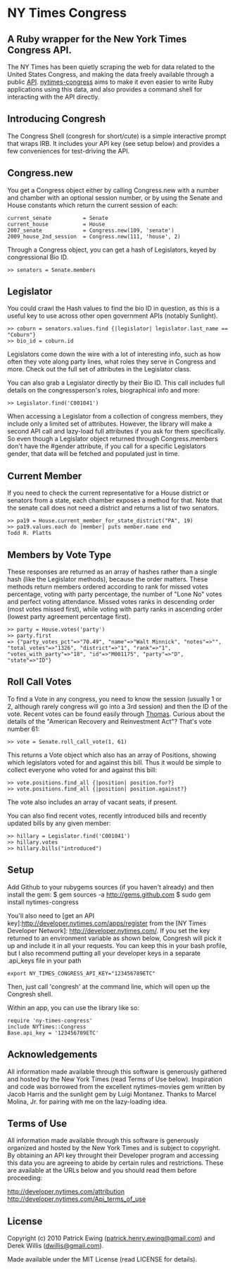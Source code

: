 NY Times Congress
===============

A Ruby wrapper for the New York Times Congress API.
---------------------
The NY Times has been quietly scraping the web for data related to the United States Congress, and making the data freely available through a public [API](http://open.blogs.nytimes.com/2009/01/08/introducing-the-congress-api/).  [nytimes-congress](http://github.com/dwillis/nytimes-congress/) aims to make it even easier to write Ruby applications using this data, and also provides a command shell for interacting with the API directly.

Introducing Congresh
---------------------
The Congress Shell (congresh for short/cute) is a simple interactive prompt that wraps IRB.  It includes your API key (see setup below) and provides a few conveniences for test-driving the API. 

Congress.new
---------------------
You get a Congress object either by calling Congress.new with a number and chamber with an optional session number, or by using the Senate and House constants which return the current session of each:

    current_senate          = Senate
    current_house           = House
    2007_senate             = Congress.new(109, 'senate')
    2009_house_2nd_session  = Congress.new(111, 'house', 2)

Through a Congress object, you can get a hash of Legislators, keyed by congressional Bio ID.

    >> senators = Senate.members

Legislator
---------------------
You could crawl the Hash values to find the bio ID in question, as this is a useful key to use across other open government APIs (notably Sunlight).

    >> coburn = senators.values.find {|legislator| legislator.last_name == "Coburn"}
    >> bio_id = coburn.id

Legislators come down the wire with a lot of interesting info, such as how often they vote along party lines, what roles they serve in Congress and more.  Check out the full set of attributes in the Legislator class.  

You can also grab a Legislator directly by their Bio ID. This call includes full details on the congressperson's roles, biographical info and more:

    >> Legislator.find('C001041')
    
When accessing a Legislator from a collection of congress members, they include only a limited set of attributes.  However, the library will make a second API call and lazy-load full attributes if you ask for them specifically.  So even though a Legislator object returned through Congress.members don't have the #gender attribute, if you call for a specific Legislators gender, that data will be fetched and populated just in time.

Current Member
---------------------
If you need to check the current representative for a House district or senators from a state, each chamber exposes a method for that. Note that the senate call does not need a district and returns a list of two senators.

    >> pa19 = House.current_member_for_state_district("PA", 19)
    >> pa19.values.each do |member| puts member.name end
    Todd R. Platts

Members by Vote Type
---------------------
These responses are returned as an array of hashes rather than a single hash (like the Legislator methods), because the order matters. These methods return members ordered according to rank for missed votes percentage, voting with party percentage, the number of "Lone No" votes and perfect voting attendance. Missed votes ranks in descending order (most votes missed first), while voting with party ranks in ascending order (lowest party agreement percentage first).

    >> party = House.votes('party')
    >> party.first
    => {"party_votes_pct"=>"70.49", "name"=>"Walt Minnick", "notes"=>"", "total_votes"=>"1326", "district"=>"1", "rank"=>"1", "votes_with_party"=>"18", "id"=>"M001175", "party"=>"D", "state"=>"ID"}
    
Roll Call Votes
---------------------

To find a Vote in any congress, you need to know the session (usually 1 or 2, although rarely congress will go into a 3rd session) and then the ID of the vote.  Recent votes can be found easily through [Thomas](http://thomas.loc.gov/home/rollcallvotes.html). Curious about the details of the "American Recovery and Reinvestment Act"?  That's vote number 61:

    >> vote = Senate.roll_call_vote(1, 61)
    
This returns a Vote object which also has an array of Positions, showing which legislators voted for and against this bill.  Thus it would be simple to collect everyone who voted for and against this bill:

    >> vote.positions.find_all {|position| position.for?}
    >> vote.positions.find_all {|position| position.against?}
    
The vote also includes an array of vacant seats, if present.

You can also find recent votes, recently introduced bills and recently updated bills by any given member:
    
    >> hillary = Legislator.find('C001041')
    >> hillary.votes
    >> hillary.bills("introduced")


Setup
---------------------

Add Github to your rubygems sources (if you haven't already) and then install the gem:
    $ gem sources -a http://gems.github.com 
    $ sudo gem install nytimes-congress
    
You'll also need to [get an API key]:http://developer.nytimes.com/apps/register from the [NY Times Developer Network]: http://developer.nytimes.com/.  If you set the key returned to an environment variable as shown below, Congresh will pick it up and include it in all your requests.  You can keep this in your bash profile, but I also recommend putting all your developer keys in a separate .api_keys file in your path

    export NY_TIMES_CONGRESS_API_KEY="123456789ETC"
    
Then, just call 'congresh' at the command line, which will open up the Congresh shell.
    
Within an app, you can use the library like so:
    
    require 'ny-times-congress'
    include NYTimes::Congress
    Base.api_key = '123456789ETC'
    

Acknowledgements
---------------------
All information made available through this software is generously gathered and hosted by the New York Times (read Terms of Use below).  Inspiration and code was borrowed from the excellent nytimes-movies gem written by Jacob Harris and the sunlight gem by Luigi Montanez.  Thanks to Marcel Molina, Jr. for pairing with me on the lazy-loading idea.


Terms of Use
---------------------
All information made available through this software is generously organized and hosted by the New York Times and is subject to copyright.  By obtaining an API key throught their Developer program and accessing this data you are agreeing to abide by certain rules and restrictions. These are available at the URLs below and you should read them before proceeding:

  http://developer.nytimes.com/attribution
  http://developer.nytimes.com/Api_terms_of_use


License
---------------------
Copyright (c) 2010 Patrick Ewing (<patrick.henry.ewing@gmail.com>) and Derek Willis (<dwillis@gmail.com>).


Made available under the MIT License (read LICENSE for details).

